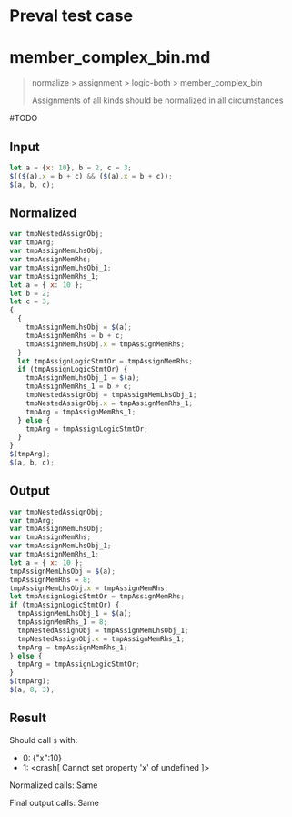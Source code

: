 # Preval test case

# member_complex_bin.md

> normalize > assignment > logic-both > member_complex_bin
>
> Assignments of all kinds should be normalized in all circumstances

#TODO

## Input

`````js filename=intro
let a = {x: 10}, b = 2, c = 3;
$(($(a).x = b + c) && ($(a).x = b + c));
$(a, b, c);
`````

## Normalized

`````js filename=intro
var tmpNestedAssignObj;
var tmpArg;
var tmpAssignMemLhsObj;
var tmpAssignMemRhs;
var tmpAssignMemLhsObj_1;
var tmpAssignMemRhs_1;
let a = { x: 10 };
let b = 2;
let c = 3;
{
  {
    tmpAssignMemLhsObj = $(a);
    tmpAssignMemRhs = b + c;
    tmpAssignMemLhsObj.x = tmpAssignMemRhs;
  }
  let tmpAssignLogicStmtOr = tmpAssignMemRhs;
  if (tmpAssignLogicStmtOr) {
    tmpAssignMemLhsObj_1 = $(a);
    tmpAssignMemRhs_1 = b + c;
    tmpNestedAssignObj = tmpAssignMemLhsObj_1;
    tmpNestedAssignObj.x = tmpAssignMemRhs_1;
    tmpArg = tmpAssignMemRhs_1;
  } else {
    tmpArg = tmpAssignLogicStmtOr;
  }
}
$(tmpArg);
$(a, b, c);
`````

## Output

`````js filename=intro
var tmpNestedAssignObj;
var tmpArg;
var tmpAssignMemLhsObj;
var tmpAssignMemRhs;
var tmpAssignMemLhsObj_1;
var tmpAssignMemRhs_1;
let a = { x: 10 };
tmpAssignMemLhsObj = $(a);
tmpAssignMemRhs = 8;
tmpAssignMemLhsObj.x = tmpAssignMemRhs;
let tmpAssignLogicStmtOr = tmpAssignMemRhs;
if (tmpAssignLogicStmtOr) {
  tmpAssignMemLhsObj_1 = $(a);
  tmpAssignMemRhs_1 = 8;
  tmpNestedAssignObj = tmpAssignMemLhsObj_1;
  tmpNestedAssignObj.x = tmpAssignMemRhs_1;
  tmpArg = tmpAssignMemRhs_1;
} else {
  tmpArg = tmpAssignLogicStmtOr;
}
$(tmpArg);
$(a, 8, 3);
`````

## Result

Should call `$` with:
 - 0: {"x":10}
 - 1: <crash[ Cannot set property 'x' of undefined ]>

Normalized calls: Same

Final output calls: Same
